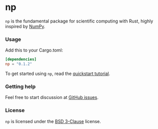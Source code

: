 # np
`np` is the fundamental package for scientific computing with Rust,
highly inspired by [NumPy](http://www.numpy.org/).


### Usage
Add this to your Cargo.toml:

```toml
[dependencies]
np = "0.1.2"
```

To get started using `np`, read the [quickstart tutorial].

[quickstart tutorial]:  https://docs.rs/np#quickstart-tutorial

### Getting help
Feel free to start discussion at [GitHub issues].

[Github issues]: https://github.com/pyk/np/issues/new/choose

### License
`np` is licensed under the [BSD 3-Clause](./LICENSE) license.
